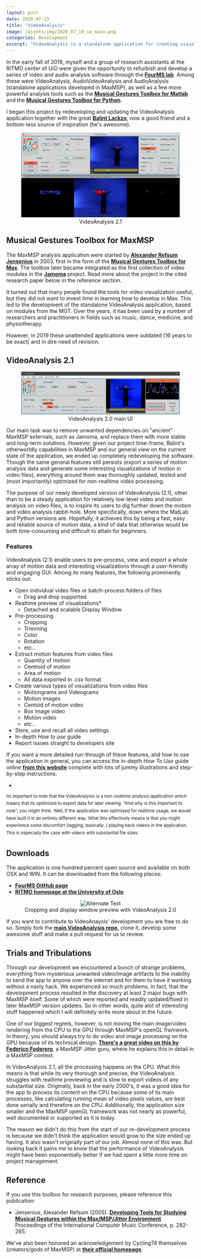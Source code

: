 ```yaml
---
layout: post
date: 2020-07-23 
title: "VideoAnalysis"
image: /assets/img/2020_07_19_va_main.png
categories: Development
excerpt: "VideoAnalysis is a standalone application for creating visualizations and extracting motion features from video files, developed by myself and Balint Laczko in collaboration with RITMO (Center for Interdisciplinary studies in Rhythm, Time and Motion) and the FourMS lab at the University of Oslo."
---
```

In the early fall of 2019, myself and a group of research assistants at the RITMO center of UiO were given the opportunity to refurbish and develop a series of video and audio analysis software through the [**FourMS lab**](https://www.uio.no/ritmo/english/research/labs/fourms/). Among these were VideoAnalysis, AudioVideoAnalysis and AudioAnalysis (standalone applications developed in MaxMSP), as well as a few more powerful analysis tools such as the [**Musical Gestures Toolbox for Matlab**](https://github.com/fourMs/MGT-matlab/) and the [**Musical Gestures Toolbox for Python**](https://github.com/fourMs/MGT-python).

I began this project by redeveloping and updating the VideoAnalysis application together with the great [**Balint Lackzo**](https://github.com/balintlaczko), now a good friend and a bottom-less source of inspiration (he's awesome).

<figure align="middle">
   <img src="/assets/img/2020_07_19_va_main.png" alt="Alternate Text"
   title="VideoAnalysis 2.1" width="647" height="226" />
   <figcaption align="middle">VideoAnalysis 2.1</figcaption>
</figure>

## Musical Gestures Toolbox for MaxMSP
The MaxMSP analysis application were started by [**Alexander Refsum Jensenius**](http://people.uio.no/alexanje) in 2003, first in the form of the [**Musical Gestures Toolbox for Max**](https://www.uio.no/ritmo/english/research/labs/fourms/downloads/software/musicalgesturestoolbox/mgt-max/). The toolbox later became integrated as the first collection of video modules in the [**Jamoma**](http://www.jamoma.org) project. Read more about the project in the cited research paper below in the reference section.

It turned out that many people found the tools for video visualization useful, but they did not want to invest time in learning how to develop in Max. This led to the development of the standalone VideoAnalysis application, based on modules from the MGT. Over the years, it has been used by a number of researchers and practitioners in fields such as music, dance, medicine, and physiotherapy.

However, in 2019 these unattended applications were outdated (16 years to be exact) and in dire need of revision.

## VideoAnalysis 2.1
<figure align="middle">
   <img src="/assets/img/2020_07_19_va_ui1.png" alt="Alternate Text"
   title="VideoAnalysis 2.1" width="auto" height="auto" />
   <figcaption align="middle">VideoAnalysis 2.0 main UI</figcaption>
</figure>

Our main task was to remove unwanted dependencies on "ancient" MaxMSP externals, such as Jamoma, and replace them with more stable and long-term solutions. However, given our project time-frame, Balint's otherworldly capabilities in MaxMSP and our general view on the current state of the application, we ended up completely redeveloping the software. Though the same general features still persists (export a series of motion analysis data and generate some interesting visualizations of motion in video files), everything around them was thoroughly updated, tested and (most importantly) optimized for non-realtime video processing.  

The purpose of our newly developed version of VideoAnalysis (2.1), other than to be a steady application for relatively low-level video and motion analysis on video files, is to inspire its users to dig further down the motion and video analysis rabbit-hole. More specifically, down where the MatLab and Python versions are. Hopefully, it achieves this by being a fast, easy and reliable source of motion data, a kind of data that otherwise would be both time-consuming and difficult to attain for beginners.

### Features
 VideoAnalysis (2.1) enable users to pre-process, view and export a whole array of motion data and interesting visualizations through a user-friendly and engaging GUI. Among its many features, the following prominently sticks out:

* Open individual video files or batch-process folders of files
  * Drag and drop supported
* Realtime preview of visualizations*
  * Detached and scalable Display Window
* Pre-processing
  * Cropping
  * Trimming
  * Color
  * Rotation
  * etc..
* Extract motion features from video files
  * Quantity of motion
  * Centroid of motion
  * Area of motion
  * All data exported in .csv format
* Create various types of visualizations from video files
  * Motiongrams and Videograms
  * Motion images
  * Centoid of motion video
  * Box image video
  * Motion video
  * etc..
* Store, use and recall all video settings
* In-depth *How to use* guide
* Report issues straight to developers site

If you want a more detailed run-through of these features, and how to use the application in general, you can access the in-depth *How To Use* guide online [**from this website**](https://github.com/fourMs/VideoAnalysis/wiki) complete with lots of jummy illustrations and step-by-step instructions.

*
<sup>Its important to note that the VideoAnalysis is a *non-realtime analysis application* which means that its optimized to export data for later viewing. "And why is this important to note", you might think. Well, if the application was optimized for realtime usage, we would have built it in an entirely different way. What this effectively means is that you might experience some discomfort (lagging, basically..) playing back videos in the application. This is especially the case with videos with substantial file sizes.</sup>

## Downloads
The application is one hundred percent open source and available on both OSX and WIN. It can be downloaded from the following places:
* [**FourMS GitHub page**](https://github.com/fourMs/VideoAnalysis/releases)
* [**RITMO homepage at the University of Oslo**](https://www.uio.no/ritmo/english/research/labs/fourms/downloads/software/VideoAnalysis/)

<figure align="middle">
   <img src="/assets/img/2020_07_19_va_cropping.gif" alt="Alternate Text"
   title="VideoAnalysis 2.1" width="647" height="226" />
   <figcaption align="middle">Cropping and display window preview with VideoAnalysis 2.0</figcaption>
</figure>

If you want to contribute to VideoAnaysis' development you are free to do so. Simply fork the [**main VideoAnalysis repo**](https://github.com/fourMs/VideoAnalysis), clone it, develop some awesome stuff and make a pull request for us to review.

## Trials and Tribulations

Through our development we encountered a bunch of strange problems, everything from mysterious unwanted video/image artifacts to the inability to send the app to anyone over the internet and for them to have it working without a nasty hack. We experienced so much problems, in fact, that the development process resulted in the discovery at least 2 major bugs with MaxMSP itself. Some of which were reported and readily updated/fixed in later MaxMSP version updates. So in other words, quite alot of interesting stuff happened which I will definitely write more about in the future.

One of our biggest regrets, however, is not moving the main image/video rendering from the CPU to the GPU through MaxMSP's openGL framwork. In theory, you should always try to do video and image processing on the GPU because of its technical design. [**There's a great video on this by Federico Foderero**](https://www.youtube.com/watch?v=V3_p9R7YG-g), a MaxMSP Jitter guru, where he explains this in detail in a MaxMSP context.

In VideoAnalysis 2.1, all the processing happens on the CPU. What this means is that while its very thorough and precise, the VideoAnalysis struggles with realtime previewing and is slow to export videos of any substantial size. Originally, back in the early 2000's, it was a good idea for the app to process its content on the CPU because some of its main processes, like calculating running mean of video pixels values, are best done serially and therefore on the CPU. Additionally, the application size smaller and the MaxMSP openGL framework was not nearly as powerful, well documented or supported as it is today.

The reason we didn't do this from the start of our re-development process is because we didn't think the application would grow to the size ended up having. It also wasn't originally part of our job. Almost none of this was. But looking back it pains me to know that the performance of VideoAnalysis might have been exponentially better if we had spent a little more time on project management.

## Reference

If you use this toolbox for research purposes, please reference this publication:

- Jensenius, Alexander Refsum (2005). [**Developing Tools for Studying Musical Gestures within the Max/MSP/Jitter Environment**](https://www.duo.uio.no/handle/10852/26907). Proceedings of the International Computer Music Conference, p. 282-285.

We've also been honored an acknowledgement by Cycling74 themselves (creators/gods of MaxMSP) at [**their official homepage**](https://cycling74.com/projects/video-analysis).
